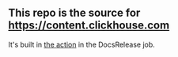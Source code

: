 ## This repo is the source for https://content.clickhouse.com
It's built in [the action](https://github.com/ClickHouse/ClickHouse/blob/master/.github/workflows/docs_release.yml) in the DocsRelease job.
